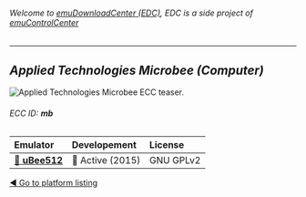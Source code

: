 ###### Welcome to [emuDownloadCenter (EDC)](https://github.com/PhoenixInteractiveNL/emuDownloadCenter/wiki/), EDC is a side project of [emuControlCenter](https://github.com/PhoenixInteractiveNL/emuControlCenter/wiki/)
***
## _Applied Technologies Microbee (Computer)_
![](https://raw.githubusercontent.com/wiki/PhoenixInteractiveNL/emuDownloadCenter/images_platform/ecc_mb_teaser.png "Applied Technologies Microbee ECC teaser.")
###### ECC ID: **mb**

| Emulator   | Developement        | License     |
|:-----------|:--------------------|:------------|
| [:file_folder: **uBee512**](https://github.com/PhoenixInteractiveNL/emuDownloadCenter/wiki/Emulator-ubee512#menu) | :large_blue_circle: Active (2015) | GNU GPLv2 |

[:arrow_backward: Go to platform listing](https://github.com/PhoenixInteractiveNL/emuDownloadCenter/wiki/EDC-Platform-List)
